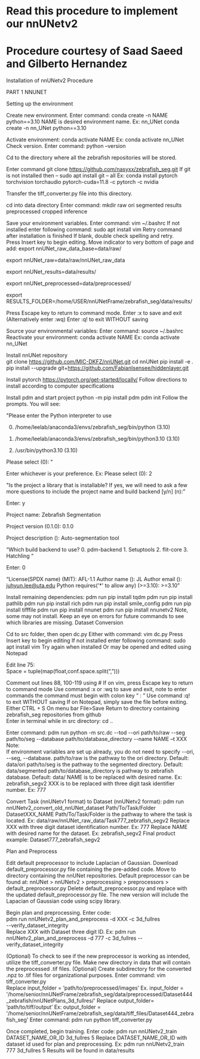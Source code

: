 
# Read this procedure to implement our nnUNetv2 
# Procedure courtesy of Saad Saeed and Gilberto Hernandez 

Installation of nnUNetv2 Procedure 
 

PART 1 NNUNET 

Setting up the environment 

Create new environment. 
Enter command: conda create -n NAME python==3.10 
NAME is desired environment name. Ex: nn_UNet 
conda create -n nn_UNet python==3.10 
 
Activate environment: 
conda activate NAME 
Ex: conda activate nn_UNet 
Check version. Enter command: python –version  
 
Cd to the directory where all the zebrafish repositories will be stored. 
 
Enter command git clone https://github.com/nasyxx/zebrafish_seg.git 
If git is not installed then – sudo apt install git – all 
Ex: conda install pytorch torchvision torchaudio pytorch-cuda=11.8 -c pytorch -c nvidia 
 

 
Transfer the tiff_converter.py file into this directory. 
 

cd into data directory 
Enter command: mkdir raw ori segmented results preprocessed cropped inference 
 
Save your environment variables. 
Enter command: vim ~/.bashrc 
If not installed enter following command: sudo apt install vim 
Retry command after installation is finished 
If blank, double check spelling and retry.  
Press Insert key to begin editing. 
Move indicator to very bottom of page and add: 
export nnUNet_raw_data_base=data/raw/ 

export nnUNet_raw=data/raw/nnUNet_raw_data 

export nnUNet_results=data/results/ 

export nnUNet_preprocessed=data/preprocessed/ 

export RESULTS_FOLDER=/home/USER/nnUNetFrame/zebrafish_seg/data/results/ 

Press Escape key to return to command mode. 
Enter :x to save and exit (Alternatively enter :wq) 
Enter :q! to exit WITHOUT saving 
 

Source your environmental variables: 
Enter command: source ~/.bashrc 
Reactivate your environment: conda activate NAME 
Ex: conda activate nn_UNet 
 
 
Install nnUNet repository  
git clone https://github.com/MIC-DKFZ/nnUNet.git 
cd nnUNet 
pip install -e . 
pip install --upgrade git+https://github.com/FabianIsensee/hiddenlayer.git 
 
Install pytorch https://pytorch.org/get-started/locally/ 
Follow directions to install according to computer specifications 
 
Install pdm and start project 
python -m pip install pdm 
pdm init 
Follow the prompts. You will see: 

"Please enter the Python interpreter to use 

0. /home/leelab/anaconda3/envs/zebrafish_seg/bin/python (3.10) 

1. /home/leelab/anaconda3/envs/zebrafish_seg/bin/python3.10 (3.10) 

2. /usr/bin/python3.10 (3.10) 

Please select (0): " 

Enter whichever is your preference. Ex: Please select (0): 2 

"Is the project a library that is installable? 
If yes, we will need to ask a few more questions to include the project name and build backend [y/n] (n):” 

Enter: y 

Project name: Zebrafish Segmentation 

Project version (0.1.0): 0.1.0 

Project description (): Auto-segmentation tool  

“Which build backend to use? 
	0. pdm-backend 
	1. Setuptools 
	2. flit-core 
	3. Hatchling “ 

Enter: 0 

“License(SPDX name) (MIT): AFL-1.1 
	Author name (): JL 
	Author email (): juhyun.lee@uta.edu 
	Python requires('*' to allow any) (>=3.10): >=3.10” 

Install remaining dependencies: 
pdm run pip install tqdm 
pdm run pip install pathlib 
pdm run pip install rich 
pdm run pip install smile_config 
pdm run pip install tifffile 
pdm run pip install nnunet 
pdm run pip install nnunetv2 
Note, some may not install. Keep an eye on errors for future commands to see which libraries are missing. 
Dataset Conversion 

Cd to src folder, then open dc.py 
Either with command: vim dc.py 
Press Insert key to begin editing 
If not installed enter following command: sudo apt install vim 
Try again when installed 
Or may be opened and edited using Notepad 
 
Edit line 75:  
Space = tuple(map(float,conf.space.split(“,”))) 
 
Comment out lines 88, 100-119 using # 
If on vim, press Escape key to return to command mode 
Use command :x  or  :wq  to save and exit, note to enter commands the command must begin with colon key “ : ” 
Use command  :q!  to exit WITHOUT saving 
If on Notepad, simply save the file before exiting.  
Either CTRL + S 
On menu bar File>Save 
Return to directory containing zebrafish_seg repositories from github  
Enter in terminal while in src directory: cd .. 
 
Enter command: pdm run python -m src.dc --tod --ori path/to/raw --seg path/to/seg --database path/to/database_directory --name NAME –t XXX 
Note:  
If environment variables are set up already, you do not need to specify --ori, --seg, --database. 
path/to/raw is the pathway to the ori directory. Default: data/ori 
path/to/seg is the pathway to the segmented directory. Default: data/segmented 
path/to/database_directory is pathway to zebrafish database. Default: data/ 
NAME is to be replaced with desired name. Ex: zebrafish_segv2 
XXX is to be replaced with three digit task identifier number. Ex: 777 
 
Convert Task (nnUNetv1 format) to Dataset (nnUNetv2 format): 
pdm run nnUNetv2_convert_old_nnUNet_dataset Path/To/Task/Folder DatasetXXX_NAME 
Path/To/Task/Folder is the pathway to where the task is located. Ex: data/raw/nnUNet_raw_data/Task777_zebrafish_segv2 
Replace XXX with three digit dataset identification number. Ex: 777 
Replace NAME with desired name for the dataset. Ex: zebrafish_segv2 
Final product example: Dataset777_zebrafish_segv2 
 

Plan and Preprocess 

Edit default preprocessor to include Laplacian of Gaussian. 
Download default_preprocessor.py file containing the pre-added code. Move to directory containing the nnUNet repositories. Default preprocessor can be found at: nnUNet > nnUNetv2 > preprocessing > preprocessors > default_preprocessor.py 
Delete default_preprocessor.py and replace with the updated default_preprocessor.py file. The new version will include the Lapacian of Gaussian code using scipy library. 
 
Begin plan and preprocessing. 
Enter code:  
pdm run nnUNetv2_plan_and_preprocess -d XXX -c 3d_fullres  
--verify_dataset_integrity  
Replace XXX with Dataset three digit ID. Ex: pdm run nnUNetv2_plan_and_preprocess -d 777 -c 3d_fullres --verify_dataset_integrity  
 
(Optional) To check to see if the new preprocessor is working as intended, utilize the tiff_converter.py file. 
Make new directory in data that will contain the preprocessed .tif files. 
(Optional) Create subdirectory for the converted .npz to .tif files for organizational purposes. 
Enter command: vim tiff_converter.py  
Replace input_folder = ‘path/to/preprocessed/images’ 
Ex. input_folder = '/home/senior/nnUNetFrame/zebrafish_seg/data/preprocessed/Dataset444_zebrafish/nnUNetPlans_3d_fullres/' 
Replace output_folder= ’path/to/tiff/output’ 
Ex: output_folder = '/home/senior/nnUNetFrame/zebrafish_seg/data/tiff_files/Dataset444_zebrafish_seg' 
Enter command: pdm run python tiff_converter.py 
 
 
Once completed, begin training. 
Enter code: pdm run nnUNetv2_train DATASET_NAME_OR_ID 3d_fullres 5 
Replace DATASET_NAME_OR_ID with dataset id used for plan and preprocessing. Ex: pdm run nnUNetv2_train 777 3d_fullres 5 
Results will be found in data/results 
